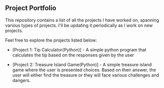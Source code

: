 ## Project Portfolio

This repository contains a list of all the projects I have worked on, spanning various types of projects. I'll be updating it periodically as I work on new projects.

Feel free to explore the projects listed below:

- [Project 1: Tip Calculator(Python)] - A simple python program that calculates the tip based on the responses given by the user

- [Project 2: Treasure Island Game(Python)] - A simple treasure island game where the user is presented choices. Based on their answer, the user will either find the treasure or they will face various challenges and dangers.
